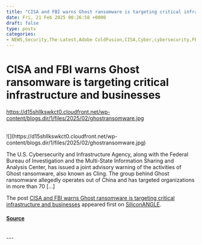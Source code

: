 ```yaml
---
title: "CISA and FBI warns Ghost ransomware is targeting critical infrastructure and businesses"
date: Fri, 21 Feb 2025 00:26:58 +0000
draft: false
type: posts
categories: 
- NEWS,Security,The-Latest,Adobe ColdFusion,CISA,Cyber,cybersecurity,FBI,Fortinet,Ghost ransomware,hacking,Microsoft Exchange,microsoft sharepoint,MS-ISAC,security
---
```

# CISA and FBI warns Ghost ransomware is targeting critical infrastructure and businesses
https://d15shllkswkct0.cloudfront.net/wp-content/blogs.dir/1/files/2025/02/ghostransomware.jpg
<br/>

<br/>
![](https://d15shllkswkct0.cloudfront.net/wp-content/blogs.dir/1/files/2025/02/ghostransomware.jpg)

The U.S. Cybersecurity and Infrastructure Agency, along with the Federal Bureau of Investigation and the Multi-State Information Sharing and Analysis Center, has issued a joint advisory warning of the activities of Ghost ransomware, also known as Cling. The group behind Ghost ransomware allegedly operates out of China and has targeted organizations in more than 70 \[…\]

The post [CISA and FBI warns Ghost ransomware is targeting critical infrastructure and businesses](https://siliconangle.com/2025/02/20/cisa-fbi-warns-ghost-ransomware-targeting-critical-infrastructure-businesses/) appeared first on [SiliconANGLE](https://siliconangle.com).

#### [Source](https://siliconangle.com/2025/02/20/cisa-fbi-warns-ghost-ransomware-targeting-critical-infrastructure-businesses/)

<br/>
---
